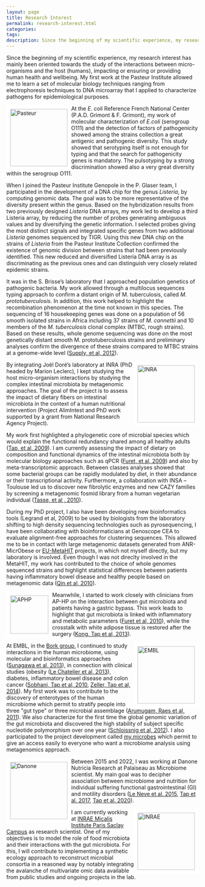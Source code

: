 ```yaml
---
layout: page
title: Research Interest
permalink: research-interest.html
categories: 
tags: 
description: Since the beginning of my scientific experience, my research interest has mainly been oriented towards the study of the interactions between micro-organisms and the host (humans), impacting or ensuring or providing human health and wellbeing.
---
```


Since the beginning of my scientific experience, my research interest has mainly been oriented towards the study of the interactions between micro-organisms and the host (humans), impacting or ensuring or providing human health and wellbeing. My first work at the Pasteur Institute allowed me to learn a set of molecular biology techniques ranging from electrophoresis techniques to DNA microarray that I applied to characterize pathogens for epidemiological purposes.

<img src="https://upload.wikimedia.org/wikipedia/fr/thumb/1/1d/Institut_Pasteur_%28logo%29.svg/1280px-Institut_Pasteur_%28logo%29.svg.png" alt="Pasteur" style="float: left; border: 10px solid white; width: 150px;"/>

At the _E. coli_ Reference French National Center (P.A.D. Grimont & F. Grimont), my work of molecular characterization of _E.coli_ (serogroup O111) and the detection of factors of pathogenicity showed among the strains collection a great antigenic and pathogenic diversity. This study showed that serotyping itself is not enough for typing and that the search for pathogenicity genes is mandatory. The pulsotyping by a strong discrimination showed also a very great diversity within the serogroup O111.

When I joined the Pasteur Institute Genopole in the P. Glaser team, I participated in the development of a DNA chip for the genus _Listeria_, by computing genomic data. The goal was to be more representative of the diversity present within the genus. Based on the hybridization results from two previously designed _Listeria_ DNA arrays, my work led to develop a third Listeria array, by reducing the number of probes generating ambiguous values and by diversifying the genetic information. I selected probes giving the most distinct signals and integrated specific genes from two additional _Listeria_ genomes sequenced by TIGR. Using this new DNA chip on the strains of _Listeria_ from the Pasteur Institute Collection confirmed the existence of genomic division between strains that had been previously identified. This new reduced and diversified Listeria DNA array is as discriminating as the previous ones and can distinguish very closely related epidemic strains.

It was in the S. Brisse’s laboratory that I approached population genetics of pathogenic bacteria. My work allowed through a multilocus sequences typing approach to confirm a distant origin of M. tuberculosis, called _M. prototuberculosis_. In addition, this work helped to highlight the recombination phenomenon at the time not known in this species. The sequencing of 16 housekeeping genes was done on a population of 56 smooth isolated strains in Africa including 37 strains of _M. cannettii_ and 10 members of the _M. tuberculosis_ clonal complex (MTBC, rough strains). Based on these results, whole genome sequencing was done on the most genetically distant smooth M. prototuberculosis strains and preliminary analyses confirm the divergence of these strains compared to MTBC strains at a genome-wide level ([Supply, et al, 2012](http://www.nature.com/ng/journal/v45/n2/full/ng.2517.html)).

<img src="https://upload.wikimedia.org/wikipedia/fr/d/d4/INRA_logo.jpg" alt="INRA" style="float: right; border: 10px solid white; width: 150px;"/>

By integrating Joël Doré’s laboratory at INRA (PhD headed by Marion Leclerc), I kept studying the host micro-organism interactions by studying the complex intestinal microbiota by metagenomic approaches. The goal of the project is to assess the impact of dietary fibers on intestinal microbiota in the context of a human nutritional intervention (Project AlimIntest and PhD work supported by a grant from National Research Agency Project).

My work first highlighted a phylogenetic core of microbial species which would explain the functional redundancy shared among all healthy adults ([Tap, et al, 2009](http://www.ncbi.nlm.nih.gov/pubmed/19601958)). I am currently assessing the impact of dietary on composition and functional dynamics of the intestinal microbiota both by molecular biology approaches such as qPCR ([Furet, et al, 2009](http://www.ncbi.nlm.nih.gov/pubmed/19302550)) and also by meta-transcriptomic approach. Between classes analyses showed that some bacterial groups can be rapidly modulated by diet, in their abundance or their transcriptional activity. Furthermore, a collaboration with INSA –Toulouse led us to discover new fibrolytic enzymes and new CAZY families by screening a metagenomic fosmid library from a human vegetarian individual ([Tasse, et al , 2010](http://www.ncbi.nlm.nih.gov/pubmed/20841432)).

During my PhD project, I also have been developing new bioinformatics tools (Legrand et al, 2009) to be used by biologists from the laboratory shifting to high density sequencing technologies such as pyrosequencing, I have been collaborating with bioinformaticians at Genoscope CEA to evaluate alignment-free approaches for clustering sequences. This allowed me to be in contact with large metagenomic datasets generated from ANR-MicrObese or [EU-MetaHIT](http://www.metahit.eu/) projects, in which not myself directly, but my laboratory is involved. Even though I was not direclty involved in the MetaHIT, my work has contributed to the choice of whole genomes sequenced strains and highlight statistical differences between patients having inflammatory bowel disease and healthy people based on metagenomic data ([Qin,et al, 2010](http://www.ncbi.nlm.nih.gov/pubmed/20203603)).

<img src="https://upload.wikimedia.org/wikipedia/fr/8/81/Logo_AP-H%C3%B4pitaux_de_Paris.gif" alt="APHP" style="float: left; border: 10px solid white; width: 100px;"/>

Meanwhile, I started to work closely with clinicians from AP-HP on the interaction between gut microbiota and patients having a gastric bypass. This work leads to highlight that gut microbiota is linked with inflammatory and metabolic parameters ([Furet et al, 2010](http://www.ncbi.nlm.nih.gov/pubmed/20876719)), while the crosstalk with white adipose tissue is restored after the surgery ([Kong, Tap et al, 2013](http://www.ncbi.nlm.nih.gov/pubmed/23719559)).

<img src="https://upload.wikimedia.org/wikipedia/en/thumb/b/b1/EMBL_logo.svg/1280px-EMBL_logo.svg.png" alt="EMBL" style="float: right; border: 10px solid white; width: 150px;"/>

At EMBL, in the [Bork group](http://bork.embl.de/), I continued to study interactions in the human microbiome, using molecular and bioinformatics approaches ([Sunagawa et al, 2013](http://www.ncbi.nlm.nih.gov/pubmed/24141494)), in connection with clinical studies (obesity ([Le Chatelier et al, 2013](http://www.ncbi.nlm.nih.gov/pubmed/23985870)), diabetes, inflammatory bowel disease and colon cancer ([Sobhani, Tap et al, 2010](http://www.ncbi.nlm.nih.gov/pubmed/21297998), [Zeller, Tap et al, 2014](http://bit.ly/crcmicrob)). My first work was to contribute to the discovery of enterotypes of the human microbiome which permit to stratify people into three "gut type" or three microbial assemblage ([Arumugam, Raes et al, 2011](http://www.nature.com/nature/journal/v473/n7346/full/nature09944.html)). We also characterize for the first time the global genomic variation of the gut microbiota and discovered the high stability of subject specific nucleotide polymorphism over one year ([Schloissnig et al, 2012](http://www.nature.com/nature/journal/v493/n7430/abs/nature11711.html)). I also participated to the project development called [my.microbes](http://my.microbes.eu/) which permit to give an access easily to everyone who want a microbiome analysis using metagenomics approach.

<img src="http://www.silvereco.fr/wp-content/uploads/2014/07/danone-nutricia-research.png" alt="Danone" style="float: left; border: 10px solid white; width: 150px;"/>

Between 2015 and 2022, I was working at Danone Nutricia Research at Palaiseau as Microbiome scientist. My main goal was to decipher association between microbiome and nutrition for individual suffering functional gastrointestinal (GI) and motility disorders ([Le Neve et al. 2015](http://www.ncbi.nlm.nih.gov/pubmed/26492847), [Tap et al. 2017](http://dx.doi.org/10.1053/j.gastro.2016.09.049), [Tap et al. 2020](https://doi.org/10.1186/s40168-021-01018-9)).

<img src="https://upload.wikimedia.org/wikipedia/fr/thumb/2/2a/Logo-INRAE_Transparent.svg/320px-Logo-INRAE_Transparent.svg.png" alt="INRAE" style="float: right; border: 10px solid white; width: 150px;"/>

I am currently working at [INRAE Micalis Institute Paris Saclay Campus](https://www.micalis.fr/) as research scientist. One of my objectives is to model the role of food microbiota and their interactions with the gut microbiota. For this, I will contribute to implementing a synthetic ecology approach to reconstruct microbial consortia in a reasoned way by notably integrating the avalanche of multivariate omic data available from public studies and ongoing projects in the lab.

